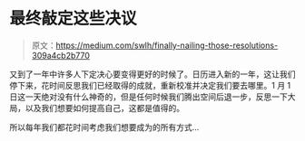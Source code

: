 # 最终敲定这些决议

> 原文：<https://medium.com/swlh/finally-nailing-those-resolutions-309a4cb2b770>

又到了一年中许多人下定决心要变得更好的时候了。日历进入新的一年，这让我们停下来，花时间反思我们已经取得的成就，重新校准并决定我们要去哪里。1 月 1 日这一天绝对没有什么神奇的，但是任何时候我们腾出空间后退一步，反思一下大局，以及我们想要如何提高自己，这都是值得的。

所以每年我们都花时间考虑我们想要成为的所有方式…